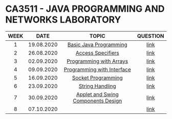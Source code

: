 # CA3511 - JAVA PROGRAMMING AND NETWORKS LABORATORY

| WEEK  |    DATE    |            TOPIC             |             QUESTION             |
| :---: | :--------: | :--------------------------: | :------------------------------: |
|   1   | 19.08.2020 | [Basic Java Programming][1]  |  [link](Questions/lab_one.docx)  |
|   2   | 26.08.2020 |    [Access Specifiers][2]    |  [link](Questions/lab_two.docx)  |
|   3   | 02.09.2020 | [Programming with Arrays][3] | [link](Questions/lab_three.docx) |
|   4   | 09.09.2020 | [Programming with Interface][4] | [link](Questions/lab_four.docx) |
|   5   | 16.09.2020 | [Socket Programming][5] | [link](Questions/lab_five.docx) |
|   6   | 23.09.2020 | [String Handling][6] | [link](Questions/lab_six.docx) |
|   7   | 30.09.2020 | [Applet and Swing Components Design][7] | [link](Questions/lab_seven.pdf) |
|   8   | 07.10.2020 | [][8] | [link](Questions) |

[1]: src/lab/one
[2]: src/lab/two
[3]: src/lab/three
[4]: src/lab/four
[5]: src/lab/five
[6]: src/lab/six
[7]: src/lab/seven
[8]: src/lab/eight
